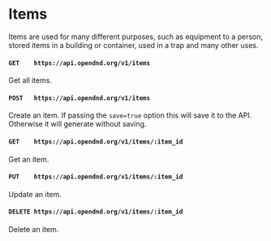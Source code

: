 # Items
Items are used for many different purposes, such as equipment to a person, stored items in a building or container, used in a trap and many other uses.

#### `GET    https://api.opendnd.org/v1/items`
Get all items.

#### `POST   https://api.opendnd.org/v1/items`
Create an item. If passing the `save=true` option this will save it to the API. Otherwise it will generate without saving.

#### `GET    https://api.opendnd.org/v1/items/:item_id`
Get an item.

#### `PUT    https://api.opendnd.org/v1/items/:item_id`
Update an item.

#### `DELETE https://api.opendnd.org/v1/items/:item_id`
Delete an item.